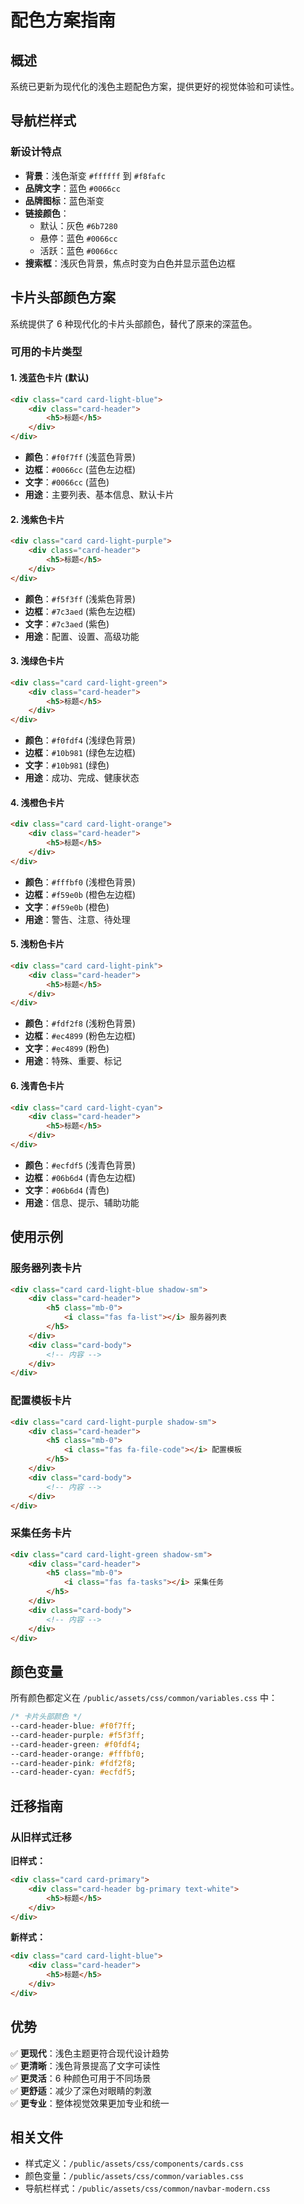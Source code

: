# 配色方案指南

## 概述

系统已更新为现代化的浅色主题配色方案，提供更好的视觉体验和可读性。

## 导航栏样式

### 新设计特点
- **背景**：浅色渐变 `#ffffff` 到 `#f8fafc`
- **品牌文字**：蓝色 `#0066cc`
- **品牌图标**：蓝色渐变
- **链接颜色**：
  - 默认：灰色 `#6b7280`
  - 悬停：蓝色 `#0066cc`
  - 活跃：蓝色 `#0066cc`
- **搜索框**：浅灰色背景，焦点时变为白色并显示蓝色边框

## 卡片头部颜色方案

系统提供了 6 种现代化的卡片头部颜色，替代了原来的深蓝色。

### 可用的卡片类型

#### 1. 浅蓝色卡片 (默认)
```html
<div class="card card-light-blue">
    <div class="card-header">
        <h5>标题</h5>
    </div>
</div>
```
- **颜色**：`#f0f7ff` (浅蓝色背景)
- **边框**：`#0066cc` (蓝色左边框)
- **文字**：`#0066cc` (蓝色)
- **用途**：主要列表、基本信息、默认卡片

#### 2. 浅紫色卡片
```html
<div class="card card-light-purple">
    <div class="card-header">
        <h5>标题</h5>
    </div>
</div>
```
- **颜色**：`#f5f3ff` (浅紫色背景)
- **边框**：`#7c3aed` (紫色左边框)
- **文字**：`#7c3aed` (紫色)
- **用途**：配置、设置、高级功能

#### 3. 浅绿色卡片
```html
<div class="card card-light-green">
    <div class="card-header">
        <h5>标题</h5>
    </div>
</div>
```
- **颜色**：`#f0fdf4` (浅绿色背景)
- **边框**：`#10b981` (绿色左边框)
- **文字**：`#10b981` (绿色)
- **用途**：成功、完成、健康状态

#### 4. 浅橙色卡片
```html
<div class="card card-light-orange">
    <div class="card-header">
        <h5>标题</h5>
    </div>
</div>
```
- **颜色**：`#fffbf0` (浅橙色背景)
- **边框**：`#f59e0b` (橙色左边框)
- **文字**：`#f59e0b` (橙色)
- **用途**：警告、注意、待处理

#### 5. 浅粉色卡片
```html
<div class="card card-light-pink">
    <div class="card-header">
        <h5>标题</h5>
    </div>
</div>
```
- **颜色**：`#fdf2f8` (浅粉色背景)
- **边框**：`#ec4899` (粉色左边框)
- **文字**：`#ec4899` (粉色)
- **用途**：特殊、重要、标记

#### 6. 浅青色卡片
```html
<div class="card card-light-cyan">
    <div class="card-header">
        <h5>标题</h5>
    </div>
</div>
```
- **颜色**：`#ecfdf5` (浅青色背景)
- **边框**：`#06b6d4` (青色左边框)
- **文字**：`#06b6d4` (青色)
- **用途**：信息、提示、辅助功能

## 使用示例

### 服务器列表卡片
```html
<div class="card card-light-blue shadow-sm">
    <div class="card-header">
        <h5 class="mb-0">
            <i class="fas fa-list"></i> 服务器列表
        </h5>
    </div>
    <div class="card-body">
        <!-- 内容 -->
    </div>
</div>
```

### 配置模板卡片
```html
<div class="card card-light-purple shadow-sm">
    <div class="card-header">
        <h5 class="mb-0">
            <i class="fas fa-file-code"></i> 配置模板
        </h5>
    </div>
    <div class="card-body">
        <!-- 内容 -->
    </div>
</div>
```

### 采集任务卡片
```html
<div class="card card-light-green shadow-sm">
    <div class="card-header">
        <h5 class="mb-0">
            <i class="fas fa-tasks"></i> 采集任务
        </h5>
    </div>
    <div class="card-body">
        <!-- 内容 -->
    </div>
</div>
```

## 颜色变量

所有颜色都定义在 `/public/assets/css/common/variables.css` 中：

```css
/* 卡片头部颜色 */
--card-header-blue: #f0f7ff;
--card-header-purple: #f5f3ff;
--card-header-green: #f0fdf4;
--card-header-orange: #fffbf0;
--card-header-pink: #fdf2f8;
--card-header-cyan: #ecfdf5;
```

## 迁移指南

### 从旧样式迁移
**旧样式：**
```html
<div class="card card-primary">
    <div class="card-header bg-primary text-white">
        <h5>标题</h5>
    </div>
</div>
```

**新样式：**
```html
<div class="card card-light-blue">
    <div class="card-header">
        <h5>标题</h5>
    </div>
</div>
```

## 优势

✅ **更现代**：浅色主题更符合现代设计趋势  
✅ **更清晰**：浅色背景提高了文字可读性  
✅ **更灵活**：6 种颜色可用于不同场景  
✅ **更舒适**：减少了深色对眼睛的刺激  
✅ **更专业**：整体视觉效果更加专业和统一  

## 相关文件

- 样式定义：`/public/assets/css/components/cards.css`
- 颜色变量：`/public/assets/css/common/variables.css`
- 导航栏样式：`/public/assets/css/common/navbar-modern.css`
